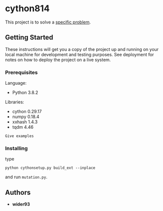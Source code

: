 # cython814

This project is to solve a [specific problem](boj.kr/18789).

## Getting Started

These instructions will get you a copy of the project up and running on your local machine for development and testing purposes. See deployment for notes on how to deploy the project on a live system.

### Prerequisites
Language:
* Python 3.8.2

Libraries:
* cython 0.29.17
* numpy 0.18.4
* xxhash 1.4.3
* tqdm 4.46

```
Give examples
```

### Installing

type 
```
python cythonsetup.py build_ext --inplace
```
and run `mutation.py`.

## Authors

* **wider93**
